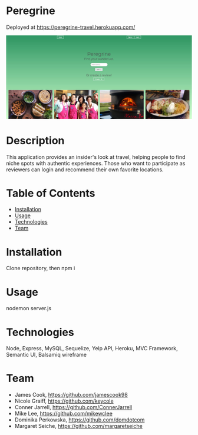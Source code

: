 # Peregrine

Deployed at https://peregrine-travel.herokuapp.com/

![image of website](public/images/Peregrine.JPG)

# Description
This application provides an insider's look at travel, helping people to find niche spots with authentic experiences.  Those who want to participate as reviewers can login and recommend their own favorite locations. 
# Table of Contents
* [Installation](#Installation)
* [Usage](#Usage)
* [Technologies](#Technologies)
* [Team](#Team)
# Installation
Clone repository, then npm i
# Usage
nodemon server.js
# Technologies
Node, Express, MySQL, Sequelize, Yelp API, Heroku, MVC Framework, Semantic UI, Balsamiq wireframe
# Team
* James Cook, https://github.com/jamescook98
* Nicole Graiff, https://github.com/keycole
* Conner Jarrell, https://github.com/ConnerJarrell
* Mike Lee, https://github.com/mikewclee
* Dominika Perkowska, https://github.com/domdotcom
* Margaret Seiche, https://github.com/margaretseiche
    

